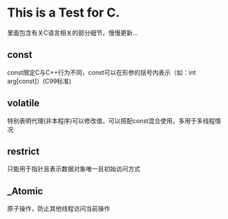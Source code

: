 # This is a Test for C.
里面包含有关C语言相关的部分细节，慢慢更新...

## const
const限定C与C++行为不同，const可以在形参的括号内表示（如：int arg[const]）(C99标准)
## volatile
特别表明代理(非本程序)可以修改值，可以搭配const混合使用，多用于多线程情况
## restrict
只能用于指针且表示数据对象唯一且初始访问方式
## _Atomic
原子操作，防止其他线程访问当前操作
